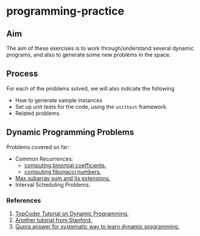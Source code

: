 # programming-practice

## Aim
The aim of these exercises is to work through/understand several
dynamic programs, and also to generate some new problems in the space. 

## Process
For each of the problems solved, we will also indicate the following
* How to generate sample instances
* Set up unit tests for the code, using the `unittest` framework.
* Related problems.

## Dynamic Programming Problems
Problems covered so far: 
* Common Recurrences:
  * [computing binomial coefficients.](https://github.com/sambuddha-roy/programming-practice/blob/master/dp/binom.py)
  * [computing fibonacci numbers.](https://github.com/sambuddha-roy/programming-practice/blob/master/dp/fib.py)
* [Max subarray sum and its extensions.](https://github.com/sambuddha-roy/programming-practice/blob/master/dp/maxsumpoly.py)
* Interval Scheduling Problems.

### References
1. [TopCoder Tutorial on Dynamic Programming.](https://www.topcoder.com/community/data-science/data-science-tutorials/dynamic-programming-from-novice-to-advanced/)
2. [Another tutorial from Stanford.](https://web.stanford.edu/class/archive/cs/cs161/cs161.1138/handouts/140%20Guide%20to%20Dynamic%20Programming.pdf)
3. [Quora answer for systematic way to learn dynamic programming.](https://www.quora.com/What-are-systematic-ways-to-prepare-for-dynamic-programming)

